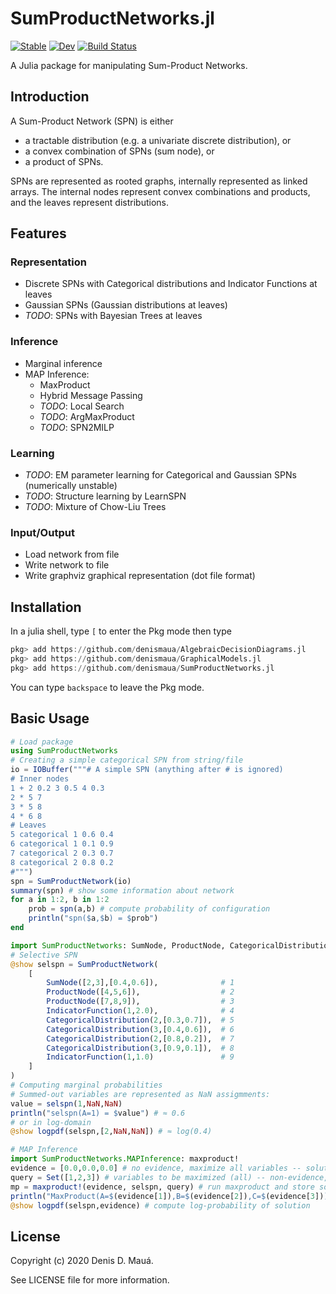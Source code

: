 # SumProductNetworks.jl

[![Stable](https://img.shields.io/badge/docs-stable-blue.svg)](https://denismaua.github.io/SumProductNetworks.jl/stable)
[![Dev](https://img.shields.io/badge/docs-dev-blue.svg)](https://denismaua.github.io/SumProductNetworks.jl/dev)
[![Build Status](https://github.com/denismaua/SumProductNetworks.jl/workflows/CI/badge.svg)](https://github.com/denismaua/SumProductNetworks.jl/actions)

A Julia package for manipulating Sum-Product Networks.

## Introduction

A Sum-Product Network (SPN) is either

- a tractable distribution (e.g. a univariate discrete distribution), or
- a convex combination of SPNs (sum node), or
- a product of SPNs.

SPNs are represented as rooted graphs, internally represented as linked arrays.
The internal nodes represent convex combinations and products, and the leaves represent distributions.

## Features

### Representation

- Discrete SPNs with Categorical distributions and Indicator Functions at leaves
- Gaussian SPNs (Gaussian distributions at leaves)
- _TODO_: SPNs with Bayesian Trees at leaves

### Inference

- Marginal inference
- MAP Inference:
  - MaxProduct
  - Hybrid Message Passing
  - _TODO_: Local Search
  - _TODO_: ArgMaxProduct
  - _TODO_: SPN2MILP

### Learning

- _TODO_: EM parameter learning for Categorical and Gaussian SPNs (numerically unstable)
- _TODO_: Structure learning by LearnSPN
- _TODO_: Mixture of Chow-Liu Trees

### Input/Output

- Load network from file
- Write network to file
- Write graphviz graphical representation (dot file format)

## Installation

In a julia shell, type `[` to enter the Pkg mode then type
```julia
pkg> add https://github.com/denismaua/AlgebraicDecisionDiagrams.jl
pkg> add https://github.com/denismaua/GraphicalModels.jl
pkg> add https://github.com/denismaua/SumProductNetworks.jl
```
You can type `backspace` to leave the Pkg mode.

## Basic Usage

```julia
# Load package
using SumProductNetworks
# Creating a simple categorical SPN from string/file
io = IOBuffer("""# A simple SPN (anything after # is ignored)
# Inner nodes
1 + 2 0.2 3 0.5 4 0.3
2 * 5 7
3 * 5 8
4 * 6 8
# Leaves
5 categorical 1 0.6 0.4
6 categorical 1 0.1 0.9
7 categorical 2 0.3 0.7
8 categorical 2 0.8 0.2
#""")
spn = SumProductNetwork(io)
summary(spn) # show some information about network
for a in 1:2, b in 1:2
    prob = spn(a,b) # compute probability of configuration
    println("spn($a,$b) = $prob")
end

import SumProductNetworks: SumNode, ProductNode, CategoricalDistribution, IndicatorFunction
# Selective SPN
@show selspn = SumProductNetwork(
    [
        SumNode([2,3],[0.4,0.6]),              # 1
        ProductNode([4,5,6]),                  # 2
        ProductNode([7,8,9]),                  # 3
        IndicatorFunction(1,2.0),              # 4
        CategoricalDistribution(2,[0.3,0.7]),  # 5
        CategoricalDistribution(3,[0.4,0.6]),  # 6
        CategoricalDistribution(2,[0.8,0.2]),  # 7
        CategoricalDistribution(3,[0.9,0.1]),  # 8
        IndicatorFunction(1,1.0)               # 9
    ]
)
# Computing marginal probabilities
# Summed-out variables are represented as NaN assigmments:
value = selspn(1,NaN,NaN)
println("selspn(A=1) = $value") # ≈ 0.6
# or in log-domain
@show logpdf(selspn,[2,NaN,NaN]) # ≈ log(0.4)

# MAP Inference
import SumProductNetworks.MAPInference: maxproduct!
evidence = [0.0,0.0,0.0] # no evidence, maximize all variables -- solution is stored in this vector
query = Set([1,2,3]) # variables to be maximized (all) -- non-evidence, non-query variables are marginalized
mp = maxproduct!(evidence, selspn, query) # run maxproduct and store solution in evidence
println("MaxProduct(A=$(evidence[1]),B=$(evidence[2]),C=$(evidence[3])) -> $(exp(mp))")
@show logpdf(selspn,evidence) # compute log-probability of solution
```

## License

Copyright (c) 2020 Denis D. Mauá.

See LICENSE file for more information.
